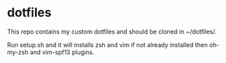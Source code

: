 dotfiles
========

This repo contains my custom dotfiles and should be cloned in ~/dotfiles/.

Run setup.sh and it will installs zsh and vim if not already installed then oh-my-zsh and vim-spf13 plugins.

